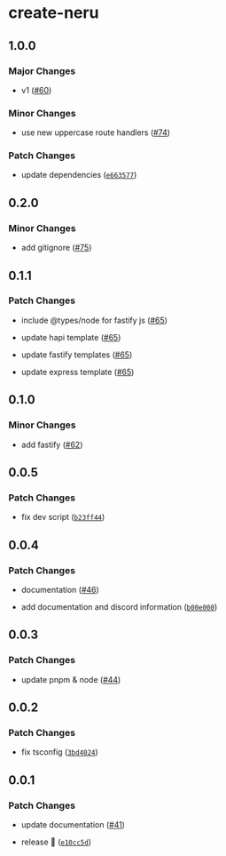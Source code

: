 # create-neru

## 1.0.0

### Major Changes

-   v1 ([#60](https://github.com/ghostdevv/neru/pull/60))

### Minor Changes

-   use new uppercase route handlers ([#74](https://github.com/ghostdevv/neru/pull/74))

### Patch Changes

-   update dependencies ([`e663577`](https://github.com/ghostdevv/neru/commit/e663577a9abd8f505bb69312a1bf3cfb1332f43b))

## 0.2.0

### Minor Changes

-   add gitignore ([#75](https://github.com/ghostdevv/neru/pull/75))

## 0.1.1

### Patch Changes

-   include @types/node for fastify js ([#65](https://github.com/ghostdevv/neru/pull/65))

-   update hapi template ([#65](https://github.com/ghostdevv/neru/pull/65))

-   update fastify templates ([#65](https://github.com/ghostdevv/neru/pull/65))

-   update express template ([#65](https://github.com/ghostdevv/neru/pull/65))

## 0.1.0

### Minor Changes

-   add fastify ([#62](https://github.com/ghostdevv/neru/pull/62))

## 0.0.5

### Patch Changes

-   fix dev script ([`b23ff44`](https://github.com/ghostdevv/neru/commit/b23ff44ca54f5c642335b37ca8d777bae113d6ee))

## 0.0.4

### Patch Changes

-   documentation ([#46](https://github.com/ghostdevv/neru/pull/46))

*   add documentation and discord information ([`b00e000`](https://github.com/ghostdevv/neru/commit/b00e0001b25daa44cba74eddc0b45c6cdad305a8))

## 0.0.3

### Patch Changes

-   update pnpm & node ([#44](https://github.com/ghostdevv/neru/pull/44))

## 0.0.2

### Patch Changes

-   fix tsconfig ([`3bd4024`](https://github.com/ghostdevv/neru/commit/3bd402425bb153bc2dce6e0e8d17caffc31878d3))

## 0.0.1

### Patch Changes

-   update documentation ([#41](https://github.com/ghostdevv/neru/pull/41))

*   release 🎉 ([`e10cc5d`](https://github.com/ghostdevv/neru/commit/e10cc5ddb449f20f338879ac72acdf26f02b455f))
